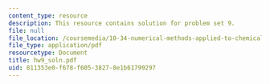 ```yaml
---
content_type: resource
description: This resource contains solution for problem set 9.
file: null
file_location: /coursemedia/10-34-numerical-methods-applied-to-chemical-engineering-fall-2005/811353e0f678f60538278e1b61799297_hw9_soln.pdf
file_type: application/pdf
resourcetype: Document
title: hw9_soln.pdf
uid: 811353e0-f678-f605-3827-8e1b61799297
---
```

